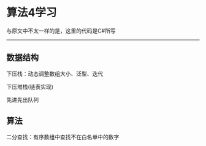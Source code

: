 # 算法4学习

与原文中不太一样的是，这里的代码是C#所写

***

## 数据结构

下压栈：动态调整数组大小、泛型、迭代

下压堆栈(链表实现)

先进先出队列

## 算法

二分查找：有序数组中查找不在白名单中的数字

